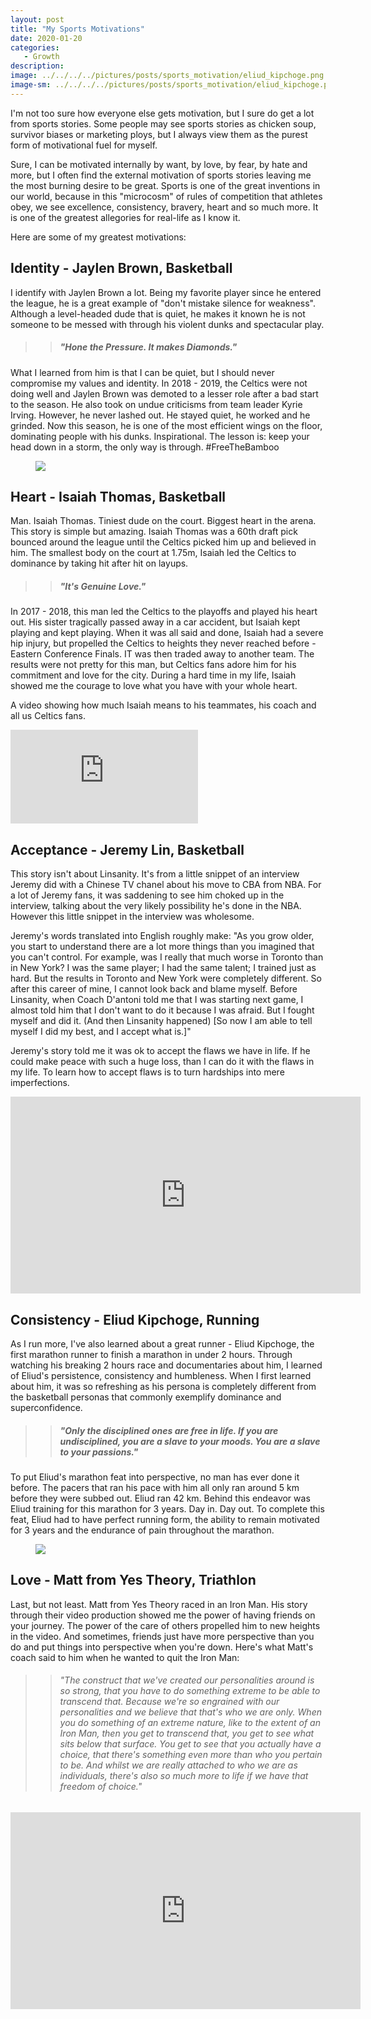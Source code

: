 ```yaml
---
layout: post
title: "My Sports Motivations"
date: 2020-01-20
categories:
   - Growth
description:
image: ../../../../pictures/posts/sports_motivation/eliud_kipchoge.png
image-sm: ../../../../pictures/posts/sports_motivation/eliud_kipchoge.png
---
```


I'm not too sure how everyone else gets motivation, but I sure do get a lot from sports stories. Some people may see sports stories as chicken soup, survivor biases or marketing ploys, but I always view them as the purest form of motivational fuel for myself.

Sure, I can be motivated internally by want, by love, by fear, by hate and more, but I often find the external motivation of sports stories leaving me the most burning desire to be great. Sports is one of the great inventions in our world, because in this "microcosm" of rules of competition that athletes obey, we see excellence, consistency, bravery, heart and so much more. It is one of the greatest allegories for real-life as I know it.

Here are some of my greatest motivations:

## Identity - Jaylen Brown, Basketball
I identify with Jaylen Brown a lot. Being my favorite player since he entered the league, he is a great example of "don't mistake silence for weakness". Although a level-headed dude that is quiet, he makes it known he is not someone to be messed with through his violent dunks and spectacular play.

>> ##### "Hone the Pressure. It makes Diamonds."

What I learned from him is that I can be quiet, but I should never compromise my values and identity. In 2018  - 2019, the Celtics were not doing well and Jaylen Brown was demoted to a lesser role after a bad start to the season. He also took on undue criticisms from team leader Kyrie Irving. However, he never lashed out. He stayed quiet, he worked and he grinded. Now this season, he is one of the most efficient wings on the floor, dominating people with his dunks. Inspirational. The lesson is: keep your head down in a storm, the only way is through. #FreeTheBamboo 

<figure class="image">
  <img src="../../../../pictures/posts/sports_motivation/jaylen_brown.jpeg">
</figure>


## Heart - Isaiah Thomas, Basketball
Man. Isaiah Thomas. Tiniest dude on the court. Biggest heart in the arena.
This story is simple but amazing. Isaiah Thomas was a 60th draft pick bounced around the league until the Celtics picked him up and believed in him. The smallest body on the court at 1.75m, Isaiah led the Celtics to dominance by taking hit after hit on layups.

>> ##### "It's Genuine Love."

In 2017 - 2018, this man led the Celtics to the playoffs and played his heart out. His sister tragically passed away in a car accident, but Isaiah kept playing and kept playing. When it was all said and done, Isaiah had a severe hip injury, but propelled the Celtics to heights they never reached before - Eastern Conference Finals. IT was then traded away to another team. The results were not pretty for this man, but Celtics fans adore him for his commitment and love for the city. During a hard time in my life, Isaiah showed me the courage to love what you have with your whole heart.

A video showing how much Isaiah means to his teammates, his coach and all us Celtics fans.
<div class='video-container'>
<iframe src="https://www.youtube.com/embed/cjIX3dFnjfY" frameborder="0" allow="accelerometer; autoplay; encrypted-media; gyroscope; picture-in-picture" allowfullscreen></iframe>
</div>


## Acceptance - Jeremy Lin, Basketball
This story isn't about Linsanity. It's from a little snippet of an interview Jeremy did with a Chinese TV chanel about his move to CBA from NBA. For a lot of Jeremy fans, it was saddening to see him choked up in the interview, talking about the very likely possibility he's done in the NBA. However this little snippet in the  interview was wholesome.

Jeremy's words translated into English roughly make: "As you grow older, you start to understand there are a lot more things than you imagined that you can't control. For example, was I really that much worse in Toronto than in New York? I was the same player; I had the same talent; I trained just as hard. But the results in Toronto and New York were completely different. So after this career of mine, I cannot look back and blame myself. Before Linsanity, when Coach D'antoni told me that I was starting next game, I almost told him that I don't want to do it because I was afraid. But I fought myself and did it. (And then Linsanity happened) [So now I am able to tell myself I did my best, and I accept what is.]"

Jeremy's story told me it was ok to accept the flaws we have in life. If he could make peace with such a huge loss, than I can do it with the flaws in my life. To learn how to accept flaws is to turn hardships into mere imperfections.

<div class='video-container'>
<iframe width="560" height="315" src="https://www.youtube.com/embed/wAV5ihwAukA?start=2126" frameborder="0" allow="accelerometer; autoplay; encrypted-media; gyroscope; picture-in-picture" allowfullscreen></iframe>
</div>

## Consistency - Eliud Kipchoge, Running
As I run more, I've also learned about a great runner - Eliud Kipchoge, the first marathon runner to finish a marathon in under 2 hours. Through watching his breaking 2 hours race and documentaries about him, I learned of Eliud's persistence, consistency and humbleness. When I first learned about him, it was so refreshing as his persona is completely different from the basketball personas that commonly exemplify dominance and superconfidence.

>> ##### "Only the disciplined ones are free in life. If you are undisciplined, you are a slave to your moods. You are a slave to your passions." 

To put Eliud's marathon feat into perspective, no man has ever done it before. The pacers that ran his pace with him all only ran around 5 km before they were subbed out. Eliud ran 42 km. Behind this endeavor was Eliud training for this marathon for 3 years. Day in. Day out. To complete this feat, Eliud had to have perfect running form, the ability to remain motivated for 3 years and the endurance of pain throughout the marathon.

<figure class="image">
  <img src="../../../../pictures/posts/sports_motivation/eliud_kipchoge2.jpeg">
</figure>



## Love - Matt from Yes Theory, Triathlon
Last, but not least. Matt from Yes Theory raced in an Iron Man. His story through their video production showed me the power of having friends on your journey. The power of the care of others propelled him to new heights in the video. And sometimes, friends just have more perspective than you do and put things into perspective when you're down. Here's what Matt's coach said to him when he wanted to quit the Iron Man:

>> ###### "The construct that we've created our personalities around is so strong, that you have to do something extreme to be able to transcend that. Because we're so engrained with our personalities and we believe that that's who we are only. When you do something of an extreme nature, like to the extent of an Iron Man, then you get to transcend that, you get to see what sits below that surface. You get to see that you actually have a choice, that there's something even more than who you pertain to be. And whilst we are really attached to who we are as individuals, there's also so much more to life if we have that freedom of choice."

<div class='video-container'>
<iframe width="560" height="315" src="https://www.youtube.com/embed/tG678spaEm0" frameborder="0" allow="accelerometer; autoplay; encrypted-media; gyroscope; picture-in-picture" allowfullscreen></iframe>
</div>
